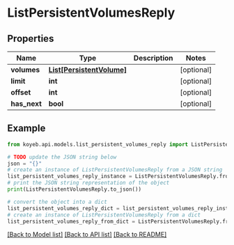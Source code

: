 # ListPersistentVolumesReply


## Properties

Name | Type | Description | Notes
------------ | ------------- | ------------- | -------------
**volumes** | [**List[PersistentVolume]**](PersistentVolume.md) |  | [optional] 
**limit** | **int** |  | [optional] 
**offset** | **int** |  | [optional] 
**has_next** | **bool** |  | [optional] 

## Example

```python
from koyeb.api.models.list_persistent_volumes_reply import ListPersistentVolumesReply

# TODO update the JSON string below
json = "{}"
# create an instance of ListPersistentVolumesReply from a JSON string
list_persistent_volumes_reply_instance = ListPersistentVolumesReply.from_json(json)
# print the JSON string representation of the object
print(ListPersistentVolumesReply.to_json())

# convert the object into a dict
list_persistent_volumes_reply_dict = list_persistent_volumes_reply_instance.to_dict()
# create an instance of ListPersistentVolumesReply from a dict
list_persistent_volumes_reply_from_dict = ListPersistentVolumesReply.from_dict(list_persistent_volumes_reply_dict)
```
[[Back to Model list]](../README.md#documentation-for-models) [[Back to API list]](../README.md#documentation-for-api-endpoints) [[Back to README]](../README.md)


